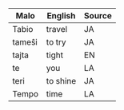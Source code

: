 Malo                    | English          | Source
----------------------- | ---------------- | --------------
Tabio                   | travel           | JA
tameŝi                  | to try           | JA
tajta                   | tight            | EN
te                      | you              | LA
teri                    | to shine         | JA
Tempo                   | time             | LA


